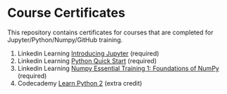 # Course Certificates
This repository contains certificates for courses that are completed for Jupyter/Python/Numpy/GitHub training. 

1. Linkedin Learning [Introducing Jupyter](certificates/Jupyter.png?raw=True) (required)
2. Linkedin Learning [Python Quick Start](certificates/python.png) (required)
3. Linkedin Learning [Numpy Essential Training 1: Foundations of NumPy](certificates/numpy.png) (required)
4. Codecademy [Learn Python 2](certificates/codecademy.png) (extra credit)
